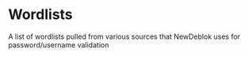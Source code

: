 # Wordlists
A list of wordlists pulled from various sources that NewDeblok uses for password/username validation
